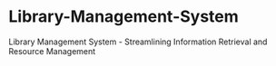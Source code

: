 # Library-Management-System
Library Management System - Streamlining Information Retrieval and Resource Management 
